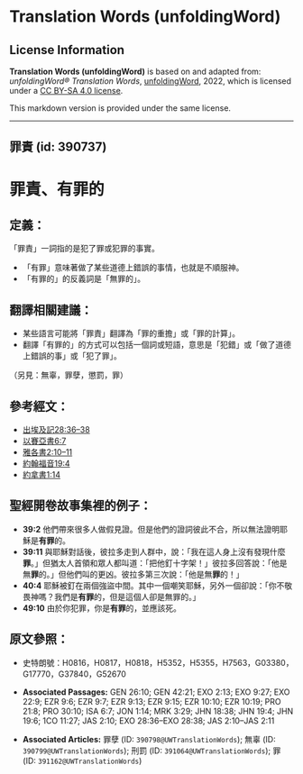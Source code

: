 # Translation Words (unfoldingWord)

## License Information

**Translation Words (unfoldingWord)** is based on and adapted from: _unfoldingWord® Translation Words_, [unfoldingWord](https://unfoldingword.org/utw), 2022, which is licensed under a [CC BY-SA 4.0 license](https://creativecommons.org/licenses/by-sa/4.0/legalcode.en).

This markdown version is provided under the same license.



--------------------------------

## 罪責 (id: 390737)

罪責、有罪的
======

定義：
---

「罪責」一詞指的是犯了罪或犯罪的事實。

* 「有罪」意味著做了某些道德上錯誤的事情，也就是不順服神。
* 「有罪的」的反義詞是「無罪的」。

翻譯相關建議：
-------

* 某些語言可能將「罪責」翻譯為「罪的重擔」或「罪的計算」。
* 翻譯「有罪的」的方式可以包括一個詞或短語，意思是「犯錯」或「做了道德上錯誤的事」或「犯了罪」。

（另見：無辜，罪孽，懲罰，罪）

參考經文：
-----

* [出埃及記28:36–38](https://ref.ly/Exod28:36-Exod28:38)
* [以賽亞書6:7](https://ref.ly/Isa6:7)
* [雅各書2:10–11](https://ref.ly/Jas2:10-Jas2:11)
* [約翰福音19:4](https://ref.ly/John19:4)
* [約拿書1:14](https://ref.ly/Jonah1:14)

聖經開卷故事集裡的例子：
------------

* **39:2** 他們帶來很多人做假見證。但是他們的證詞彼此不合，所以無法證明耶穌是**有罪**的。
* **39:11** 與耶穌對話後，彼拉多走到人群中，說：「我在這人身上沒有發現什麼**罪**。」但猶太人首領和眾人都叫道：「把他釘十字架！」彼拉多回答說：「他是無**罪**的。」但他們叫的更凶。彼拉多第三次說：「他是無**罪**的！」
* **40:4** 耶穌被釘在兩個強盜中間。其中一個嘲笑耶穌，另外一個卻說：「你不敬畏神嗎？我們是**有罪**的，但是這個人卻是無罪的。」
* **49:10** 由於你犯罪，你是**有罪**的，並應該死。

原文參照：
-----

* 史特朗號：H0816，H0817，H0818，H5352，H5355，H7563，G03380，G17770，G37840，G52670

* **Associated Passages:** GEN 26:10; GEN 42:21; EXO 2:13; EXO 9:27; EXO 22:9; EZR 9:6; EZR 9:7; EZR 9:13; EZR 9:15; EZR 10:10; EZR 10:19; PRO 21:8; PRO 30:10; ISA 6:7; JON 1:14; MRK 3:29; JHN 18:38; JHN 19:4; JHN 19:6; 1CO 11:27; JAS 2:10; EXO 28:36–EXO 28:38; JAS 2:10–JAS 2:11
* **Associated Articles:** 罪孽 (ID: `390798@UWTranslationWords`); 無辜 (ID: `390799@UWTranslationWords`); 刑罰 (ID: `391064@UWTranslationWords`); 罪 (ID: `391162@UWTranslationWords`)

